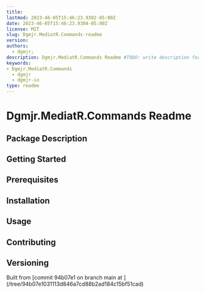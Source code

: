 ```yaml
---
title:
lastmod: 2023-46-05T15:46:23.9302-05:00Z
date: 2023-46-05T15:46:23.9304-05:00Z
license: MIT
slug: Dgmjr.MediatR.Commands-readme
version:
authors:
  - dgmjr;
description: Dgmjr.MediatR.Commands Readme #TODO: write description for Dgmjr.MediatR.Commands Readme
keywords:
- Dgmjr.MediatR.Commands
  - dgmjr
  - dgmjr-io
type: readme
---
```

# Dgmjr.MediatR.Commands Readme
<!-- TODO: Write the contents of the Dgmjr.MediatR.Commands Readme file -->
## Package Description
## Getting Started
## Prerequisites
## Installation
## Usage
## Contributing
## Versioning
Built from [commit 94b07e1 on branch main at ]
(/tree/94b07e1031113d846a7cd88b2ad184c15bf51cad)
